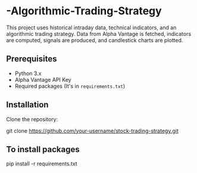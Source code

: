 # -Algorithmic-Trading-Strategy
This project uses historical intraday data, technical indicators, and an algorithmic trading strategy. Data from Alpha Vantage is fetched, indicators are computed, signals are produced, and candlestick charts are plotted.

## Prerequisites

- Python 3.x
- Alpha Vantage API Key
- Required packages (It's in `requirements.txt`)

## Installation

Clone the repository:

git clone https://github.com/your-username/stock-trading-strategy.git

## To install packages
pip install -r requirements.txt
